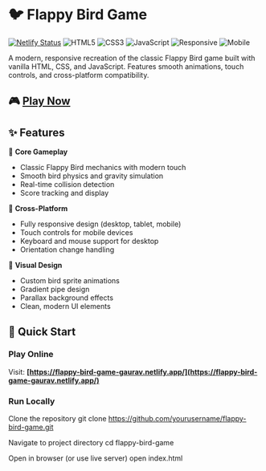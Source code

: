 # 🐦 Flappy Bird Game

[![Netlify Status](https://api.netlify.com/api/v1/badges/your-site-id/deploy-status.svg)](https://app.netlify.com/sites/flappy-bird-game-gaurav/deploys)
![HTML5](https://img.shields.io/badge/HTML5-E34F26?style=flat-square&logo=html5&logoColor=white)
![CSS3](https://img.shields.io/badge/CSS3-1572B6?style=flat-square&logo=css3&logoColor=white)
![JavaScript](https://img.shields.io/badge/JavaScript-F7DF1E?style=flat-square&logo=javascript&logoColor=black)
![Responsive](https://img.shields.io/badge/Responsive-brightgreen?style=flat-square)
![Mobile](https://img.shields.io/badge/Mobile_Friendly-blue?style=flat-square)

A modern, responsive recreation of the classic Flappy Bird game built with vanilla HTML, CSS, and JavaScript. Features smooth animations, touch controls, and cross-platform compatibility.

## 🎮 [Play Now](https://flappy-bird-game-gaurav.netlify.app/)


## ✨ Features

🎯 **Core Gameplay**
- Classic Flappy Bird mechanics with modern touch
- Smooth bird physics and gravity simulation
- Real-time collision detection
- Score tracking and display

📱 **Cross-Platform**
- Fully responsive design (desktop, tablet, mobile)
- Touch controls for mobile devices
- Keyboard and mouse support for desktop
- Orientation change handling

🎨 **Visual Design**
- Custom bird sprite animations
- Gradient pipe design
- Parallax background effects
- Clean, modern UI elements

## 🚀 Quick Start

### Play Online
Visit: **[https://flappy-bird-game-gaurav.netlify.app/](https://flappy-bird-game-gaurav.netlify.app/)**

### Run Locally
Clone the repository
git clone https://github.com/yourusername/flappy-bird-game.git

Navigate to project directory
cd flappy-bird-game

Open in browser (or use live server)
open index.html


